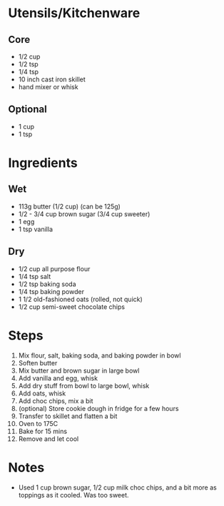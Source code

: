 # Utensils/Kitchenware

## Core
* 1/2 cup
* 1/2 tsp
* 1/4 tsp
* 10 inch cast iron skillet
* hand mixer or whisk

## Optional
* 1 cup
* 1 tsp

# Ingredients

## Wet
* 113g butter (1/2 cup) (can be 125g)
* 1/2 - 3/4 cup brown sugar (3/4 cup sweeter)
* 1 egg
* 1 tsp vanilla

## Dry
* 1/2 cup all purpose flour
* 1/4 tsp salt
* 1/2 tsp baking soda
* 1/4 tsp baking powder
* 1 1/2 old-fashioned oats (rolled, not quick)
* 1/2 cup semi-sweet chocolate chips

# Steps
1. Mix flour, salt, baking soda, and baking powder in bowl
2. Soften butter
3. Mix butter and brown sugar in large bowl
4. Add vanilla and egg, whisk
5. Add dry stuff from bowl to large bowl, whisk
6. Add oats, whisk
7. Add choc chips, mix a bit
8. (optional) Store cookie dough in fridge for a few hours
9. Transfer to skillet and flatten a bit
10. Oven to 175C
11. Bake for 15 mins
12. Remove and let cool

# Notes
* Used 1 cup brown sugar, 1/2 cup milk choc chips, and a bit more as toppings as it cooled. Was too sweet.
